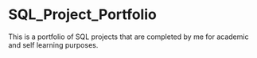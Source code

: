 # SQL_Project_Portfolio
This is a portfolio of SQL projects that are completed by me for academic and self learning purposes.
